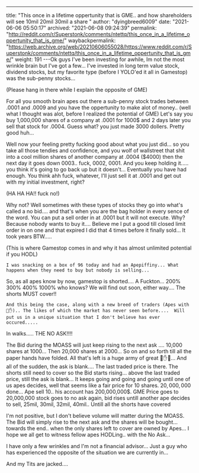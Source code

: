 ---
title: "This once in a lifetime oppertunity that is GME.. and how shareholders will see 10mil 20mil 30mil a share "
author: "dyingbreed6009"
date: "2021-06-06 05:50:17"
archived: "2021-06-08 09:24:39"
permalink: "http://reddit.com/r/Superstonk/comments/ntettq/this_once_in_a_lifetime_oppertunity_that_is_gme/"
waybackpermalink: "https://web.archive.org/web/20210606055028/https://www.reddit.com/r/Superstonk/comments/ntettq/this_once_in_a_lifetime_oppertunity_that_is_gme/"
weight: 191
---Ok guys I've been investing for awhile, Im not the most wrinkle brain but I've got a few... I've invested in long term value stock, dividend stocks, but my favorite type (before I YOLO'ed it all in Gamestop) was the sub-penny stocks... 


(Please hang in there while I explain the opposite of GME)


For all you smooth brain apes out there a sub-penny stock trades between .0001 and .0009 and you have the oppertunity to make alot of money.. (well what I thought was alot, before I realized the potential of GME) Let's say you buy 1,000,000 shares of a company at
.0001 for 1000$ and 2 days later you sell that stock for 
.0004. Guess what? you just made 3000 dollers. Pretty good huh... 


Well now your feeling pretty fucking good about what you just did... so you take all those tendies and confidence, and you wolf of wallstreet that shit into a cool million shares of another company at .0004 ($4000) then the next day it goes down 0003.. fuck, 0002, 0001. And you keep holding it..... you think it's going to go back up but it doesn't... Eventually you have had enough. You think ahh fuck, whatever, I'll just sell it at .0001 and get out with my initial investment, right?


(HA HA HA!! fuck no!)


Why not? Well sometimes with these types of stocks they go into what's called a no bid.... and that's when you are the bag holder in every sence of the word. You can put a sell order in at .0001 but it will not execute. Why? Because nobody wants to buy it.... Believe me I put a good till closed limit order in on one and that expired I did that 4 times before it finally sold... It took years BTW.....


(This is where Gamestop comes in and why it has almost unlimited potential if you HODL)



```
I was snacking on a box of 96 today and had an Apepiffiny... What happens when they need to buy but nobody is selling...

```

So, as all apes know by now, gamestop is shorted.... A Fuckton... 200% 300% 400% 1000% who knows? We will find out soon, either way.... The shorts MUST cover!! 



```
And this being the case, along with a new breed of traders (Apes with 💎✋).. The likes of which the market has never seen before....  Will put us in a unique situation that I don't believe has ever occured.....

```

In walks..... THE NO ASK!!!!


The Bid during the MOASS will just keep rising to the next ask .... 10,000 shares at 1000... Then 20,000 shares at 2000... So on and so forth till all the paper hands have folded. All that's left is a huge army of great 💎✋🦍... And all of the sudden, the ask is blank.... The last traded price is there. The shorts still need to cover so the Bid starts rising... above the last traded price, still the ask is blank... It keeps going and going and going until one of us apes decides, well that seems like a fair price for 10 shares. $20,000,000$ done... Ape sell 10.. his account has 200,000,000$. GME Price goes to 20,000,000 stock goes to no ask again, bid rises untill another ape decides to sell, 25mil, 30mil, 32mil, 40mil.. Untill all the shorts have covered


I'm not positive, but I don't believe volume will matter during the MOASS. The Bid will simply rise to the next ask and the shares will be bought... towards the end.. when the only shares left to cover are owned by Apes... I hope we all get to witness fellow apes HODLing.. with the No Ask...


I have only a few wrinkles and I'm not a financial advisor... Just a guy who has experienced the opposite of the situation we are currently in...


And my Tits are jacked....

